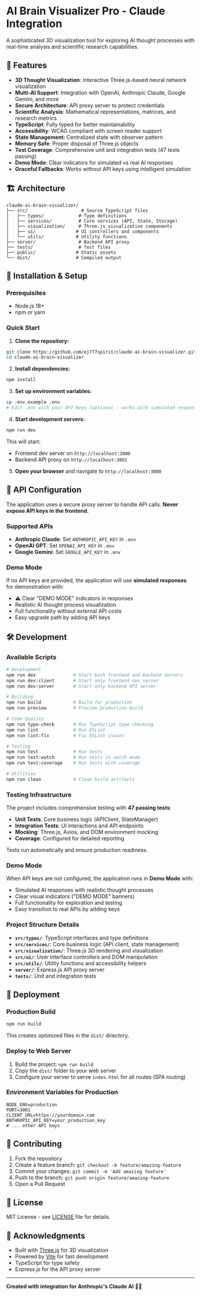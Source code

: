 # AI Brain Visualizer Pro - Claude Integration

A sophisticated 3D visualization tool for exploring AI thought processes with real-time analysis and scientific research capabilities.

## 🚀 Features

- **3D Thought Visualization**: Interactive Three.js-based neural network visualization
- **Multi-AI Support**: Integration with OpenAI, Anthropic Claude, Google Gemini, and more
- **Secure Architecture**: API proxy server to protect credentials
- **Scientific Analysis**: Mathematical representations, matrices, and research metrics
- **TypeScript**: Fully typed for better maintainability
- **Accessibility**: WCAG compliant with screen reader support
- **State Management**: Centralized state with observer pattern
- **Memory Safe**: Proper disposal of Three.js objects
- **Test Coverage**: Comprehensive unit and integration tests (47 tests passing)
- **Demo Mode**: Clear indicators for simulated vs real AI responses
- **Graceful Fallbacks**: Works without API keys using intelligent simulation

## 🏗️ Architecture

```
claude-ai-brain-visualizer/
├── src/                    # Source TypeScript files
│   ├── types/             # Type definitions
│   ├── services/          # Core services (API, State, Storage)
│   ├── visualization/     # Three.js visualization components
│   ├── ui/               # UI controllers and components
│   └── utils/            # Utility functions
├── server/                # Backend API proxy
├── tests/                 # Test files
├── public/               # Static assets
└── dist/                 # Compiled output
```

## 🔧 Installation & Setup

### Prerequisites
- Node.js 18+
- npm or yarn

### Quick Start

1. **Clone the repository:**
```bash
git clone https://github.com/ej777spirit/claude-ai-brain-visualizer.git
cd claude-ai-brain-visualizer
```

2. **Install dependencies:**
```bash
npm install
```

3. **Set up environment variables:**
```bash
cp .env.example .env
# Edit .env with your API keys (optional - works with simulated responses)
```

4. **Start development servers:**
```bash
npm run dev
```

This will start:
- Frontend dev server on `http://localhost:3000`
- Backend API proxy on `http://localhost:3001`

5. **Open your browser** and navigate to `http://localhost:3000`

## 🔐 API Configuration

The application uses a secure proxy server to handle API calls. **Never expose API keys in the frontend.**

### Supported APIs
- **Anthropic Claude**: Set `ANTHROPIC_API_KEY` in `.env`
- **OpenAI GPT**: Set `OPENAI_API_KEY` in `.env`
- **Google Gemini**: Set `GOOGLE_API_KEY` in `.env`

### Demo Mode
If no API keys are provided, the application will use **simulated responses** for demonstration with:
- ⚠️ Clear "DEMO MODE" indicators in responses
- Realistic AI thought process visualization
- Full functionality without external API costs
- Easy upgrade path by adding API keys

## 🛠️ Development

### Available Scripts

```bash
# Development
npm run dev              # Start both frontend and backend servers
npm run dev:client       # Start only frontend dev server
npm run dev:server       # Start only backend API server

# Building
npm run build            # Build for production
npm run preview          # Preview production build

# Code Quality
npm run type-check       # Run TypeScript type checking
npm run lint             # Run ESLint
npm run lint:fix         # Fix ESLint issues

# Testing
npm run test             # Run tests
npm run test:watch       # Run tests in watch mode
npm run test:coverage    # Run tests with coverage

# Utilities
npm run clean            # Clean build artifacts
```

### Testing Infrastructure

The project includes comprehensive testing with **47 passing tests**:

- **Unit Tests**: Core business logic (APIClient, StateManager)
- **Integration Tests**: UI interactions and API endpoints
- **Mocking**: Three.js, Axios, and DOM environment mocking
- **Coverage**: Configured for detailed reporting

Tests run automatically and ensure production readiness.

### Demo Mode

When API keys are not configured, the application runs in **Demo Mode** with:
- Simulated AI responses with realistic thought processes
- Clear visual indicators ("DEMO MODE" banners)
- Full functionality for exploration and testing
- Easy transition to real APIs by adding keys

### Project Structure Details

- **`src/types/`**: TypeScript interfaces and type definitions
- **`src/services/`**: Core business logic (API client, state management)
- **`src/visualization/`**: Three.js 3D rendering and visualization
- **`src/ui/`**: User interface controllers and DOM manipulation
- **`src/utils/`**: Utility functions and accessibility helpers
- **`server/`**: Express.js API proxy server
- **`tests/`**: Unit and integration tests

## 🚀 Deployment

### Production Build

```bash
npm run build
```

This creates optimized files in the `dist/` directory.

### Deploy to Web Server

1. Build the project: `npm run build`
2. Copy the `dist/` folder to your web server
3. Configure your server to serve `index.html` for all routes (SPA routing)

### Environment Variables for Production

```env
NODE_ENV=production
PORT=3001
CLIENT_URL=https://yourdomain.com
ANTHROPIC_API_KEY=your_production_key
# ... other API keys
```

## 🤝 Contributing

1. Fork the repository
2. Create a feature branch: `git checkout -b feature/amazing-feature`
3. Commit your changes: `git commit -m 'Add amazing feature'`
4. Push to the branch: `git push origin feature/amazing-feature`
5. Open a Pull Request

## 📝 License

MIT License - see [LICENSE](LICENSE) file for details.

## 🙏 Acknowledgments

- Built with [Three.js](https://threejs.org/) for 3D visualization
- Powered by [Vite](https://vitejs.dev/) for fast development
- TypeScript for type safety
- Express.js for the API proxy server

---

**Created with integration for Anthropic's Claude AI** 🤖✨
